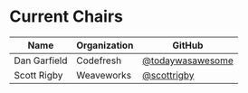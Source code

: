 # Current Chairs

Name | Organization | GitHub
-- | -- | --
Dan Garfield | Codefresh | [@todaywasawesome](https://github.com/todaywasawesome)
Scott Rigby | Weaveworks | [@scottrigby](https://github.com/scottrigby)
